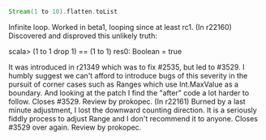 ```scala
Stream(1 to 10).flatten.toList
```
Infinite loop.  Worked in beta1, looping since at least rc1.
(In r22160) Discovered and disproved this unlikely truth:

  scala> (1 to 1 drop 1) == (1 to 1)
  res0: Boolean = true

It was introduced in r21349 which was to fix #2535, but led to #3529.
I humbly suggest we can't afford to introduce bugs of this severity
in the pursuit of corner cases such as Ranges which use Int.MaxValue
as a boundary.  And looking at the patch I find the "after" code
a lot harder to follow.  Closes #3529.  Review by prokopec.
(In r22161) Burned by a last minute adjustment, I lost the downward
counting direction.  It is a seriously fiddly process to
adjust Range and I don't recommend it to anyone.  Closes #3529
over again.  Review by prokopec.
